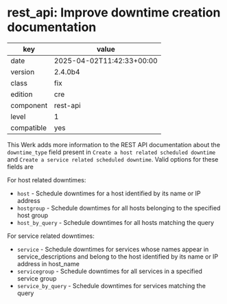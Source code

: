[//]: # (werk v2)
# rest_api: Improve downtime creation documentation

key        | value
---------- | ---
date       | 2025-04-02T11:42:33+00:00
version    | 2.4.0b4
class      | fix
edition    | cre
component  | rest-api
level      | 1
compatible | yes

This Werk adds more information to the REST API documentation about the `downtime_type` field present in `Create a host related scheduled downtime` and `Create a service related scheduled downtime`. Valid options for these fields are

For host related downtimes:

* `host` - Schedule downtimes for a host identified by its name or IP address
* `hostgroup` - Schedule downtimes for all hosts belonging to the specified host group
* `host_by_query` - Schedule downtimes for all hosts matching the query


For service related downtimes:

* `service` - Schedule downtimes for services whose names appear in service_descriptions and belong to the host identified by its name or IP address in host_name
* `servicegroup` - Schedule downtimes for all services in a specified service group
* `service_by_query` - Schedule downtimes for services matching the query


